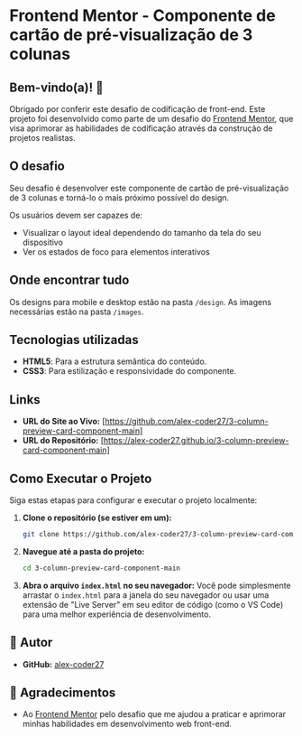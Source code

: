 # Frontend Mentor - Componente de cartão de pré-visualização de 3 colunas

## Bem-vindo(a)! 👋

Obrigado por conferir este desafio de codificação de front-end. Este projeto foi desenvolvido como parte de um desafio do [Frontend Mentor](https://www.frontendmentor.io), que visa aprimorar as habilidades de codificação através da construção de projetos realistas.

## O desafio

Seu desafio é desenvolver este componente de cartão de pré-visualização de 3 colunas e torná-lo o mais próximo possível do design.

Os usuários devem ser capazes de:

- Visualizar o layout ideal dependendo do tamanho da tela do seu dispositivo
- Ver os estados de foco para elementos interativos

## Onde encontrar tudo

Os designs para mobile e desktop estão na pasta `/design`. As imagens necessárias estão na pasta `/images`.

## Tecnologias utilizadas

* **HTML5**: Para a estrutura semântica do conteúdo.
* **CSS3**: Para estilização e responsividade do componente.

## Links

-   **URL do Site ao Vivo:** [https://github.com/alex-coder27/3-column-preview-card-component-main]
-   **URL do Repositório:** [https://alex-coder27.github.io/3-column-preview-card-component-main]

## Como Executar o Projeto

Siga estas etapas para configurar e executar o projeto localmente:

1.  **Clone o repositório (se estiver em um):**
    ```bash
    git clone https://github.com/alex-coder27/3-column-preview-card-component-main.git
    ```
2.  **Navegue até a pasta do projeto:**
    ```bash
    cd 3-column-preview-card-component-main
    ```
3.  **Abra o arquivo `index.html` no seu navegador:**
    Você pode simplesmente arrastar o `index.html` para a janela do seu navegador ou usar uma extensão de "Live Server" em seu editor de código (como o VS Code) para uma melhor experiência de desenvolvimento.

## 👤 Autor

- **GitHub:** [alex-coder27](https://github.com/alex-coder27)

## 🙏 Agradecimentos

- Ao [Frontend Mentor](https://www.frontendmentor.io) pelo desafio que me ajudou a praticar e aprimorar minhas habilidades em desenvolvimento web front-end.